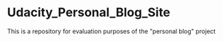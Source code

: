 # Udacity_Personal_Blog_Site
This is a repository for evaluation purposes of the "personal blog" project
